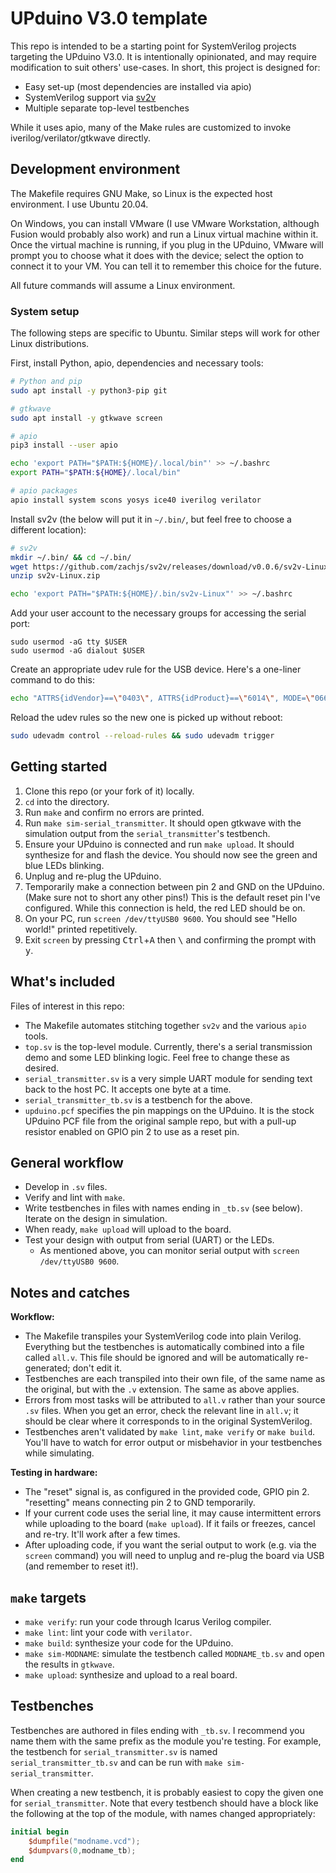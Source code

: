 # UPduino V3.0 template

This repo is intended to be a starting point for SystemVerilog projects targeting the UPduino V3.0. It is intentionally opinionated, and may require modification to suit others' use-cases. In short, this project is designed for:
- Easy set-up (most dependencies are installed via apio)
- SystemVerilog support via [sv2v](https://github.com/zachjs/sv2v)
- Multiple separate top-level testbenches

While it uses apio, many of the Make rules are customized to invoke iverilog/verilator/gtkwave directly.

## Development environment

The Makefile requires GNU Make, so Linux is the expected host environment. I use Ubuntu 20.04.

On Windows, you can install VMware (I use VMware Workstation, although Fusion would probably also work) and run a Linux virtual machine within it. Once the virtual machine is running, if you plug in the UPduino, VMware will prompt you to choose what it does with the device; select the option to connect it to your VM. You can tell it to remember this choice for the future.

All future commands will assume a Linux environment.

### System setup

The following steps are specific to Ubuntu. Similar steps will work for other Linux distributions.

First, install Python, apio, dependencies and necessary tools:

```bash
# Python and pip
sudo apt install -y python3-pip git

# gtkwave
sudo apt install -y gtkwave screen

# apio
pip3 install --user apio

echo 'export PATH="$PATH:${HOME}/.local/bin"' >> ~/.bashrc
export PATH="$PATH:${HOME}/.local/bin"

# apio packages
apio install system scons yosys ice40 iverilog verilator
```

Install sv2v (the below will put it in `~/.bin/`, but feel free to choose a different location):

```bash
# sv2v
mkdir ~/.bin/ && cd ~/.bin/
wget https://github.com/zachjs/sv2v/releases/download/v0.0.6/sv2v-Linux.zip
unzip sv2v-Linux.zip

echo 'export PATH="$PATH:${HOME}/.bin/sv2v-Linux"' >> ~/.bashrc
```

Add your user account to the necessary groups for accessing the serial port:

```
sudo usermod -aG tty $USER
sudo usermod -aG dialout $USER
```

Create an appropriate udev rule for the USB device. Here's a one-liner command to do this:

```bash
echo "ATTRS{idVendor}==\"0403\", ATTRS{idProduct}==\"6014\", MODE=\"0660\", GROUP=\"plugdev\", TAG+=\"uaccess\"" | sudo tee /etc/udev/rules.d/53-lattice-ftdi.rules
```

Reload the udev rules so the new one is picked up without reboot:

```bash
sudo udevadm control --reload-rules && sudo udevadm trigger
```

## Getting started

1. Clone this repo (or your fork of it) locally.
2. `cd` into the directory.
3. Run `make` and confirm no errors are printed.
4. Run `make sim-serial_transmitter`. It should open gtkwave with the simulation output from the `serial_transmitter`'s testbench.
5. Ensure your UPduino is connected and run `make upload`. It should synthesize for and flash the device. You should now see the green and blue LEDs blinking.
6. Unplug and re-plug the UPduino.
7. Temporarily make a connection between pin 2 and GND on the UPduino. (Make sure not to short any other pins!) This is the default reset pin I've configured. While this connection is held, the red LED should be on.
8. On your PC, run `screen /dev/ttyUSB0 9600`. You should see "Hello world!" printed repetitively.
9. Exit `screen` by pressing <kbd>Ctrl</kbd>+<kbd>A</kbd> then <kbd>\\</kbd> and confirming the prompt with <kbd>y</kbd>.

## What's included

Files of interest in this repo:
- The Makefile automates stitching together `sv2v` and the various `apio` tools.
- `top.sv` is the top-level module. Currently, there's a serial transmission demo and some LED blinking logic. Feel free to change these as desired.
- `serial_transmitter.sv` is a very simple UART module for sending text back to the host PC. It accepts one byte at a time.
- `serial_transmitter_tb.sv` is a testbench for the above.
- `upduino.pcf` specifies the pin mappings on the UPduino. It is the stock UPduino PCF file from the original sample repo, but with a pull-up resistor enabled on GPIO pin 2 to use as a reset pin.

## General workflow

- Develop in `.sv` files.
- Verify and lint with `make`.
- Write testbenches in files with names ending in `_tb.sv` (see below). Iterate on the design in simulation.
- When ready, `make upload` will upload to the board.
- Test your design with output from serial (UART) or the LEDs.
  - As mentioned above, you can monitor serial output with `screen /dev/ttyUSB0 9600`.

## Notes and catches

**Workflow:**
- The Makefile transpiles your SystemVerilog code into plain Verilog. Everything but the testbenches is automatically combined into a file called `all.v`. This file should be ignored and will be automatically re-generated; don't edit it.
- Testbenches are each transpiled into their own file, of the same name as the original, but with the `.v` extension. The same as above applies.
- Errors from most tasks will be attributed to `all.v` rather than your source `.sv` files. When you get an error, check the relevant line in `all.v`; it should be clear where it corresponds to in the original SystemVerilog.
- Testbenches aren't validated by `make lint`, `make verify` or `make build`. You'll have to watch for error output or misbehavior in your testbenches while simulating.

**Testing in hardware:**
- The "reset" signal is, as configured in the provided code, GPIO pin 2. "resetting" means connecting pin 2 to GND temporarily.
- If your current code uses the serial line, it may cause intermittent errors while uploading to the board (`make upload`). If it fails or freezes, cancel and re-try. It'll work after a few times.
- After uploading code, if you want the serial output to work (e.g. via the `screen` command) you will need to unplug and re-plug the board via USB (and remember to reset it!).

## `make` targets

- `make verify`: run your code through Icarus Verilog compiler.
- `make lint`: lint your code with `verilator`.
- `make build`: synthesize your code for the UPduino.
- `make sim-MODNAME`: simulate the testbench called `MODNAME_tb.sv` and open the results in `gtkwave`.
- `make upload`: synthesize and upload to a real board.

## Testbenches

Testbenches are authored in files ending with `_tb.sv`. I recommend you name them with the same prefix as the module you're testing. For example, the testbench for `serial_transmitter.sv` is named `serial_transmitter_tb.sv` and can be run with `make sim-serial_transmitter`.

When creating a new testbench, it is probably easiest to copy the given one for `serial_transmitter`. Note that every testbench should have a block like the following at the top of the module, with names changed appropriately:

```verilog
initial begin
    $dumpfile("modname.vcd");
    $dumpvars(0,modname_tb);
end
```
